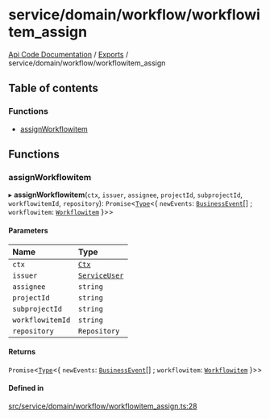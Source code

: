 # service/domain/workflow/workflowitem\_assign
 
[Api Code Documentation](../README.md) / [Exports](../modules.md) / service/domain/workflow/workflowitem\_assign

## Table of contents

### Functions

- [assignWorkflowitem](service_domain_workflow_workflowitem_assign.md#assignworkflowitem)

## Functions

### assignWorkflowitem

▸ **assignWorkflowitem**(`ctx`, `issuer`, `assignee`, `projectId`, `subprojectId`, `workflowitemId`, `repository`): `Promise`\<[`Type`](result.md#type)\<\{ `newEvents`: [`BusinessEvent`](service_domain_business_event.md#businessevent)[] ; `workflowitem`: [`Workflowitem`](../interfaces/service_domain_workflow_workflowitem.Workflowitem.md)  }\>\>

#### Parameters

| Name | Type |
| :------ | :------ |
| `ctx` | [`Ctx`](../interfaces/lib_ctx.Ctx.md) |
| `issuer` | [`ServiceUser`](../interfaces/service_domain_organization_service_user.ServiceUser.md) |
| `assignee` | `string` |
| `projectId` | `string` |
| `subprojectId` | `string` |
| `workflowitemId` | `string` |
| `repository` | `Repository` |

#### Returns

`Promise`\<[`Type`](result.md#type)\<\{ `newEvents`: [`BusinessEvent`](service_domain_business_event.md#businessevent)[] ; `workflowitem`: [`Workflowitem`](../interfaces/service_domain_workflow_workflowitem.Workflowitem.md)  }\>\>

#### Defined in

[src/service/domain/workflow/workflowitem_assign.ts:28](https://github.com/openkfw/TruBudget/blob/d07ad94/api/src/service/domain/workflow/workflowitem_assign.ts#L28)
